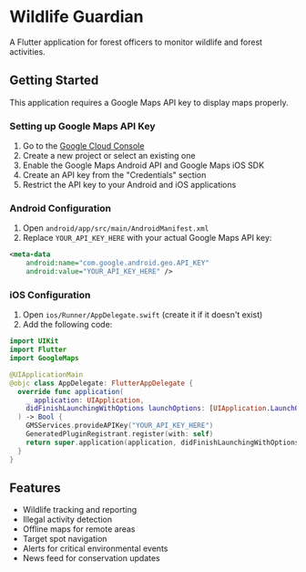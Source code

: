 # Wildlife Guardian

A Flutter application for forest officers to monitor wildlife and forest activities.

## Getting Started

This application requires a Google Maps API key to display maps properly.

### Setting up Google Maps API Key

1. Go to the [Google Cloud Console](https://console.cloud.google.com/)
2. Create a new project or select an existing one
3. Enable the Google Maps Android API and Google Maps iOS SDK
4. Create an API key from the "Credentials" section
5. Restrict the API key to your Android and iOS applications

### Android Configuration

1. Open `android/app/src/main/AndroidManifest.xml`
2. Replace `YOUR_API_KEY_HERE` with your actual Google Maps API key:

```xml
<meta-data
    android:name="com.google.android.geo.API_KEY"
    android:value="YOUR_API_KEY_HERE" />
```

### iOS Configuration

1. Open `ios/Runner/AppDelegate.swift` (create it if it doesn't exist)
2. Add the following code:

```swift
import UIKit
import Flutter
import GoogleMaps

@UIApplicationMain
@objc class AppDelegate: FlutterAppDelegate {
  override func application(
    _ application: UIApplication,
    didFinishLaunchingWithOptions launchOptions: [UIApplication.LaunchOptionsKey: Any]?
  ) -> Bool {
    GMSServices.provideAPIKey("YOUR_API_KEY_HERE")
    GeneratedPluginRegistrant.register(with: self)
    return super.application(application, didFinishLaunchingWithOptions: launchOptions)
  }
}
```

## Features

- Wildlife tracking and reporting
- Illegal activity detection
- Offline maps for remote areas
- Target spot navigation
- Alerts for critical environmental events
- News feed for conservation updates
